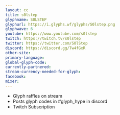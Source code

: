 ```yaml
---
layout: cc
title: s0lstep
glyphname: S0LSTEP
glyphurl: https://i.glyphs.wf/glyphs/S0lstep.png
glyphwave: 6
youtube: https://www.youtube.com/s0lstep
twitch: https://twitch.tv/s0lstep
twitter: https://twitter.com/S0lStep
discord: https://discord.gg/Tw4fGxR
other-site: 
primary-language: 
global-glyph-code: 
currently-partnered: 
stream-currency-needed-for-glyph: 
facebook: 
mixer: 
---
```

* Glyph raffles on stream
* Posts glyph codes in #glyph_hype in discord
* Twitch Subscription
